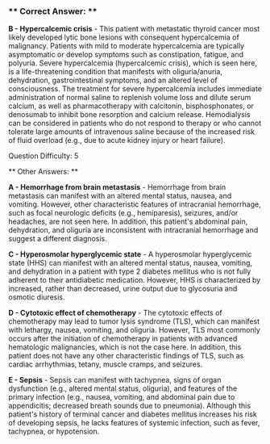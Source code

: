### ** Correct Answer: **

**B - Hypercalcemic crisis** - This patient with metastatic thyroid cancer most likely developed lytic bone lesions with consequent hypercalcemia of malignancy. Patients with mild to moderate hypercalcemia are typically asymptomatic or develop symptoms such as constipation, fatigue, and polyuria. Severe hypercalcemia (hypercalcemic crisis), which is seen here, is a life-threatening condition that manifests with oliguria/anuria, dehydration, gastrointestinal symptoms, and an altered level of consciousness. The treatment for severe hypercalcemia includes immediate administration of normal saline to replenish volume loss and dilute serum calcium, as well as pharmacotherapy with calcitonin, bisphosphonates, or denosumab to inhibit bone resorption and calcium release. Hemodialysis can be considered in patients who do not respond to therapy or who cannot tolerate large amounts of intravenous saline because of the increased risk of fluid overload (e.g., due to acute kidney injury or heart failure).

Question Difficulty: 5

** Other Answers: **

**A - Hemorrhage from brain metastasis** - Hemorrhage from brain metastasis can manifest with an altered mental status, nausea, and vomiting. However, other characteristic features of intracranial hemorrhage, such as focal neurologic deficits (e.g., hemiparesis), seizures, and/or headaches, are not seen here. In addition, this patient's abdominal pain, dehydration, and oliguria are inconsistent with intracranial hemorrhage and suggest a different diagnosis.

**C - Hyperosmolar hyperglycemic state** - A hyperosmolar hyperglycemic state (HHS) can manifest with an altered mental status, nausea, vomiting, and dehydration in a patient with type 2 diabetes mellitus who is not fully adherent to their antidiabetic medication. However, HHS is characterized by increased, rather than decreased, urine output due to glycosuria and osmotic diuresis.

**D - Cytotoxic effect of chemotherapy** - The cytotoxic effects of chemotherapy may lead to tumor lysis syndrome (TLS), which can manifest with lethargy, nausea, vomiting, and oliguria. However, TLS most commonly occurs after the initiation of chemotherapy in patients with advanced hematologic malignancies, which is not the case here. In addition, this patient does not have any other characteristic findings of TLS, such as cardiac arrhythmias, tetany, muscle cramps, and seizures.

**E - Sepsis** - Sepsis can manifest with tachypnea, signs of organ dysfunction (e.g., altered mental status, oliguria), and features of the primary infection (e.g., nausea, vomiting, and abdominal pain due to appendicitis; decreased breath sounds due to pneumonia). Although this patient's history of terminal cancer and diabetes mellitus increases his risk of developing sepsis, he lacks features of systemic infection, such as fever, tachypnea, or hypotension.

